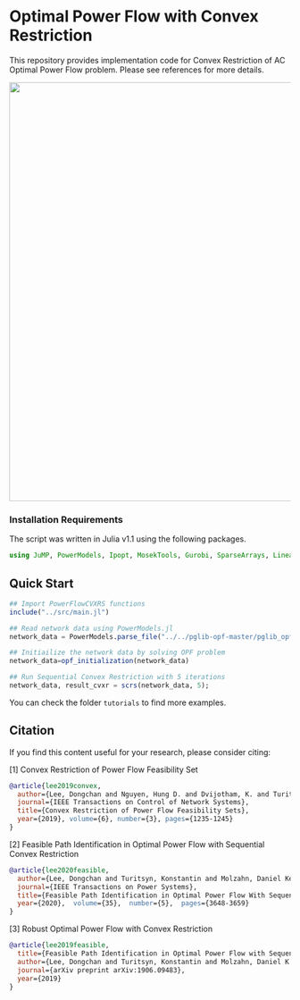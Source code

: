 # Optimal Power Flow with Convex Restriction

This repository provides implementation code for Convex Restriction of AC Optimal Power Flow problem. Please see references for more details.

<img src="tutorials/figure/illustration.png" width="750">


### Installation Requirements

The script was written in Julia v1.1 using the following packages.

```julia
using JuMP, PowerModels, Ipopt, MosekTools, Gurobi, SparseArrays, LinearAlgebra, Plots
```

## Quick Start


```julia
## Import PowerFlowCVXRS functions
include("../src/main.jl")

## Read network data using PowerModels.jl
network_data = PowerModels.parse_file("../../pglib-opf-master/pglib_opf_case118_ieee.m");

## Initiailize the network data by solving OPF problem
network_data=opf_initialization(network_data)

## Run Sequential Convex Restriction with 5 iterations
network_data, result_cvxr = scrs(network_data, 5);
```

You can check the folder `tutorials` to find more examples.

## Citation

If you find this content useful for your research, please consider citing:

[1] Convex Restriction of Power Flow Feasibility Set

```bibtex
@article{lee2019convex,
  author={Lee, Dongchan and Nguyen, Hung D. and Dvijotham, K. and Turitsyn, Konstantin},
  journal={IEEE Transactions on Control of Network Systems},
  title={Convex Restriction of Power Flow Feasibility Sets},
  year={2019}, volume={6}, number={3}, pages={1235-1245}
}
```

[2] Feasible Path Identification in Optimal Power Flow with Sequential Convex Restriction

```bibtex
@article{lee2020feasible,
  author={Lee, Dongchan and Turitsyn, Konstantin and Molzahn, Daniel Kenneth and Roald, Line},
  journal={IEEE Transactions on Power Systems},
  title={Feasible Path Identification in Optimal Power Flow With Sequential Convex Restriction},
  year={2020},  volume={35},  number={5},  pages={3648-3659}
}
```

[3] Robust Optimal Power Flow with Convex Restriction

```bibtex
@article{lee2019feasible,
  title={Feasible Path Identification in Optimal Power Flow with Sequential Convex Restriction},
  author={Lee, Dongchan and Turitsyn, Konstantin and Molzahn, Daniel K and Roald, Line A},
  journal={arXiv preprint arXiv:1906.09483},
  year={2019}
}
```
